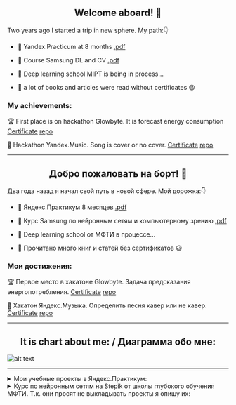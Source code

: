<h2 align='center'>Welcome aboard! &#129309;</h2>


Two years ago I started a trip in new sphere. My path:&#128071;

+ :orange_book: Yandex.Practicum at 8 months  [.pdf](https://github.com/sidordima/Self/blob/main/Cert_Sidorov_YA.Practicum(eng).pdf)

+ :closed_book: Course Samsung DL and CV [.pdf](https://github.com/sidordima/Self/blob/main/Cert_Sidorov_SamsungCV.pdf)

+ :green_book: Deep learning school MIPT is being in process...

+ :school_satchel: a lot of books and articles were read without certificates :smiley:

<h3 align='left'>My achievements:</h3>

:trophy: First place is on hackathon Glowbyte. It is forecast energy consumption [Certificate](https://github.com/sidordima/Self/blob/main/Cert_Sidorov_Glowbyte.pdf)  [repo](https://github.com/Hackaton-glowbyte-team/first-competition)

:guitar: Hackathon Yandex.Music. Song is cover or no cover. [Certificate](https://github.com/sidordima/Self/blob/main/Cert_Sidorov_YAMusic.pdf)  [repo](https://github.com/LeoUS16/Yandex_Music)

------
<h2 align='center'>Добро пожаловать на борт! &#129309;</h2>
Два года назад я начал свой путь в новой сфере. Мой дорожка:&#128071;

+ :orange_book: Яндекс.Практикум 8 месяцев [.pdf](https://github.com/sidordima/Self/blob/main/Cert_Sidorov_YA.Practicum(rus).pdf)

+ :closed_book: Курс Samsung по нейронным сетям и компьютерному зрению [.pdf](https://github.com/sidordima/Self/blob/main/Cert_Sidorov_SamsungCV.pdf)

+ :green_book: Deep learning school от МФТИ в процессе...

+ :school_satchel: Прочитано много книг и статей без сертификатов :smiley:

<h3 align='left'>Мои достижения:</h3>

:trophy: Первое место в хакатоне Glowbyte. Задача предсказания энергопотребления.  [Certificate](https://github.com/sidordima/Self/blob/main/Cert_Sidorov_Glowbyte.pdf)  [repo](https://github.com/Hackaton-glowbyte-team/first-competition)

:guitar: Хакатон Яндекс.Музыка. Определить песня кавер или не кавер. [Certificate](https://github.com/sidordima/Self/blob/main/Cert_Sidorov_YAMusic.pdf)  [repo](https://github.com/LeoUS16/Yandex_Music)

------

<h2 align='center'> It is chart about me: / Диаграмма обо мне: </h2>

![alt text](https://github.com/sidordima/sidordima/blob/main/Skills.png)

-----

<details><summary>Мои учебные проекты в Яндекс.Практикум:</summary>

| Название проекта | Техники | Используемые библиотеки | 
| :---------------------- | :---------------------- | :--------------------- |
| [1. Исследование объявлений о продаже квартир](https://github.com/sidordima/YA_practicum_project/tree/main/01%20-%20YA.estate) | Jupyter Notebook | *pandas*, *seaborn* |
| [2. Выявление успешности игр](https://github.com/sidordima/YA_practicum_project/tree/main/02%20-%20Computer%20games) | Logistic regression, Decision tree classifier, Random forest classifier, accuracy score  | *pandas*, *numpy*, *sklearn*, *seaborn*, *stats* |
| [3. Рекомендация тарифов](https://github.com/sidordima/YA_practicum_project/tree/main/03%20-%20Mobile%20tariffs) | Logistic regression, Decision tree classifier, Random forest classifier, accuracy score  | *pandas*, *sklearn*, *seaborn* |
| [4. Предсказание оттока клиентов банка](https://github.com/sidordima/YA_practicum_project/tree/main/04%20-%20Jailbreak%20clients%20of%20bank) | Logistic regression, Random forest classifier, Ordinal Encoder, MSE, F1-score, Standard scaler  | *pandas*, *sklearn*, *seaborn* |
| [5. Предсказание эфективности золотодобычи](https://github.com/sidordima/YA_practicum_project/tree/main/05%20-%20Oil%20drilling) | Linear regression, MSE, Standard scaler  | *pandas*, *numpy*, *sklearn*, *seaborn*, *matplotlib* |
| [6. Предсказание эфективности золотодобычи](https://github.com/sidordima/YA_practicum_project/tree/main/06%20-%20Gold_manufacture) | Random forest regressor, Linear regression, MAE, CrossVal, Standard scaler  | *pandas*, *numpy*, *sklearn*, *seaborn*, *matplotlib* |
| [7. Защита персональных данных клиентов ](https://github.com/sidordima/YA_practicum_project/tree/main/07%20-%20Data%20protection) | Linear algebra, phik, R2-score  | *pandas*, *numpy*, *sklearn*, *seaborn*, *matplotlib* |
| [8. Определение стоимости автомобилей ](https://github.com/sidordima/YA_practicum_project/tree/main/08%20-%20Car%20price%20estimate) | Catboost, ligthgbm, Random forest regressor, GridSearchCV, OrdinalEncoder, MSE  | *pandas*, *numpy*,*sklearn*, *lightgbm*, *catboost*, *matplotlob*, *seaborn* |
| [9. Прогнозирование спроса на такси ](https://github.com/sidordima/YA_practicum_project/tree/main/09%20-%20Taxi_forecast) | Random forest regressor, GridSearchCV, MSE  | *pandas*, *statsmodels.tsa.seasonal*,*sklearn*, *matplotlob*, *seaborn*, *math* |
| [10. Выявление токсичных комментариев](https://github.com/sidordima/YA_practicum_project/tree/main/10%20-%20%D0%A2oxic_comments) | NLP, NTLK, RegExp, Tfidf, f1-score, Logistic regression | *pandas*, *nltk*, *numpy*, *sklearn*, *re*|
| [11. Определение возраста по фото](https://github.com/sidordima/YA_practicum_project/tree/main/11%20-%20Compute_age_by_photo) | Computer vision, Tensorflow, keras, ResNet50, AvgPool, Adam, MSE, MAE | *pandas*, *keras*, *matplotlob*, *seaborn* |
| [12. Предсказание температуры стали](https://github.com/sidordima/YA_practicum_project/tree/main/12%20-%20Steel_expenditure_decrease) | Linear regression, Randomized search CV, StandardScaler, R2-score | *pandas*, *math*, *matplotlib*, *sklearn*, *lightgbm* |
_________

</details>

<details><summary>Курс по нейронным сетям на Stepik от школы глубокого обучения МФТИ. Т.к. они просят не выкладывать проекты я опишу их:</summary>
 

| Задача проекта | Архитектура/модель |  
| :---------------------- | :---------------------- | 
| 1. Распознавание цифр MNIST линейными алгоритмами с регуляризацией и стандартизацией | Linear regression, Logistic regression | 
| 2. Решение задачи бустинговыми моделями | Catboost | 
| 3. Распознавание цифр MNIST сверточными нейросетями | LeNET, CNN | 
| 4. Многоклассовая классификация изображений своей сетью | CNN | 
| 5. Сегментация изображений | SegNet, U-net | 
| 6. Дорисовывание улыбки | Vanila Autoencoder, Variational Autoencoder |
-------
</details>